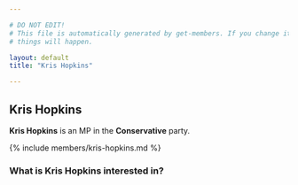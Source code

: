 ```yaml
---

# DO NOT EDIT!
# This file is automatically generated by get-members. If you change it, bad
# things will happen.

layout: default
title: "Kris Hopkins"

---
```


## Kris Hopkins

**Kris Hopkins** is an MP in the **Conservative** party.

{% include members/kris-hopkins.md %}

### What is Kris Hopkins interested in?


